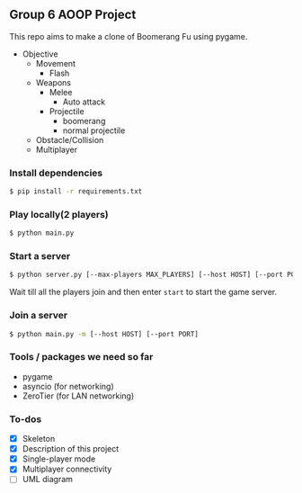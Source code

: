 ## Group 6 AOOP Project
This repo aims to make a clone of Boomerang Fu using pygame. 

- Objective
    - Movement    
        - Flash
    - Weapons
        - Melee
            - Auto attack      
        - Projectile
            - boomerang     
            - normal projectile
    - Obstacle/Collision
    - Multiplayer
    <!-- - Environment
        - Death
        - Respawn (?)
    - Menu
    - UI(might be rough or just CLI) -->

### Install dependencies
```sh
$ pip install -r requirements.txt
```

### Play locally(2 players)
```sh
$ python main.py
```

### Start a server
```sh
$ python server.py [--max-players MAX_PLAYERS] [--host HOST] [--port PORT]
```
Wait till all the players join and then enter `start` to start the game server.

### Join a server 
```sh
$ python main.py -m [--host HOST] [--port PORT]
```

<!-- ### Starter Kit 
We forked these references in our organization.  

This project use '15 - fixes audio' from [Zelda](https://github.com/clear-code-projects/Zelda) as the starter kit.   -->

### Tools / packages we need so far
- pygame
- asyncio (for networking)
- ZeroTier (for LAN networking)

### To-dos
- [x] Skeleton
- [x] Description of this project
- [x] Single-player mode
- [x] Multiplayer connectivity
- [ ] UML diagram
<!-- - [ ] UI
- [ ] meet PEP8 / add docstring / write tests -->
